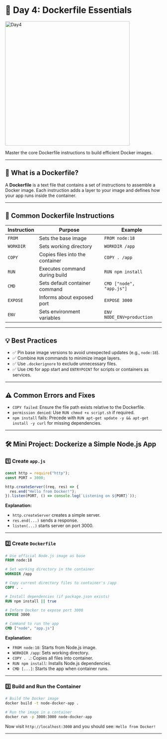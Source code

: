 # 🚀 Day 4: Dockerfile Essentials





<img src="https://github.com/user-attachments/assets/16968dd0-aca9-4f82-b43e-f7cfe0f72d89" alt="Day4" width="400"/>





Master the core Dockerfile instructions to build efficient Docker images.

---

## 📘 What is a Dockerfile?
A **Dockerfile** is a text file that contains a set of instructions to assemble a Docker image. Each instruction adds a layer to your image and defines how your app runs inside the container.

---

## 📌 Common Dockerfile Instructions

| Instruction | Purpose                                | Example                                |
|-------------|----------------------------------------|----------------------------------------|
| `FROM`      | Sets the base image                    | `FROM node:18`                         |
| `WORKDIR`   | Sets working directory                 | `WORKDIR /app`                         |
| `COPY`      | Copies files into the container        | `COPY . /app`                          |
| `RUN`       | Executes command during build          | `RUN npm install`                      |
| `CMD`       | Sets default container command         | `CMD ["node", "app.js"]`               |
| `EXPOSE`    | Informs about exposed port             | `EXPOSE 3000`                          |
| `ENV`       | Sets environment variables             | `ENV NODE_ENV=production`              |

---

## 💡 Best Practices
- ✅ Pin base image versions to avoid unexpected updates (e.g., `node:18`).
- ✅ Combine `RUN` commands to minimize image layers.
- ✅ Use `.dockerignore` to exclude unnecessary files.
- ✅ Use `CMD` for app start and `ENTRYPOINT` for scripts or containers as services.

---

## ⚠️ Common Errors and Fixes
- `COPY failed`: Ensure the file path exists relative to the Dockerfile.
- `permission denied`: Use `RUN chmod +x script.sh` if required.
- `npm install` fails: Precede with `RUN apt-get update -y && apt-get install -y curl` for missing dependencies.

---

## 🛠️ Mini Project: Dockerize a Simple Node.js App

### 1️⃣ Create `app.js`

```javascript
const http = require("http");
const PORT = 3000;

http.createServer((req, res) => {
  res.end("Hello from Docker!");
}).listen(PORT, () => console.log(`Listening on ${PORT}`));
```

**Explanation:**
- `http.createServer` creates a simple server.
- `res.end(...)` sends a response.
- `listen(...)` starts server on port 3000.

---

### 2️⃣ Create `Dockerfile`

```Dockerfile
# Use official Node.js image as base
FROM node:18

# Set working directory in the container
WORKDIR /app

# Copy current directory files to container's /app
COPY . .

# Install dependencies (if package.json exists)
RUN npm install || true

# Inform Docker to expose port 3000
EXPOSE 3000

# Command to run the app
CMD ["node", "app.js"]
```

**Explanation:**
- `FROM node:18`: Starts from Node.js image.
- `WORKDIR /app`: Sets working directory.
- `COPY . .`: Copies all files into container.
- `RUN npm install`: Installs Node.js dependencies.
- `CMD [...]`: Starts the app when container runs.

---

### 3️⃣ Build and Run the Container

```bash
# Build the Docker image
docker build -t node-docker-app .

# Run the image in a container
docker run -p 3000:3000 node-docker-app
```

Now visit `http://localhost:3000` and you should see: `Hello from Docker!`

---

